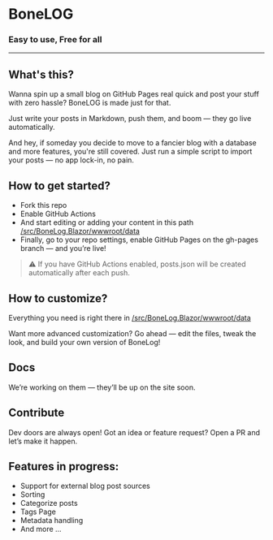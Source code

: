 # BoneLOG
### Easy to use, Free for all
---
## What's this?
Wanna spin up a small blog on GitHub Pages real quick and post your stuff with zero hassle?
BoneLOG is made just for that.

Just write your posts in Markdown, push them, and boom — they go live automatically.

And hey, if someday you decide to move to a fancier blog with a database and more features, you're still covered. Just run a simple script to import your posts — no app lock-in, no pain.

## How to get started?
- Fork this repo
- Enable GitHub Actions
- And start editing or adding your content in this path
[/src/BoneLog.Blazor/wwwroot/data](/src/BoneLog.Blazor/wwwroot/data)
- Finally, go to your repo settings, enable GitHub Pages on the gh-pages branch — and you’re live!

> ⚠️ If you have GitHub Actions enabled, posts.json will be created automatically after each push.


## How to customize?
Everything you need is right there in
[/src/BoneLog.Blazor/wwwroot/data](/src/BoneLog.Blazor/wwwroot/data)

Want more advanced customization? Go ahead — edit the files, tweak the look, and build your own version of BoneLog!

## Docs
We’re working on them — they’ll be up on the site soon.

## Contribute
Dev doors are always open!
Got an idea or feature request? Open a PR and let’s make it happen.

## Features in progress:
- Support for external blog post sources
- Sorting
- Categorize posts
- Tags Page
- Metadata handling
- And more ... 

